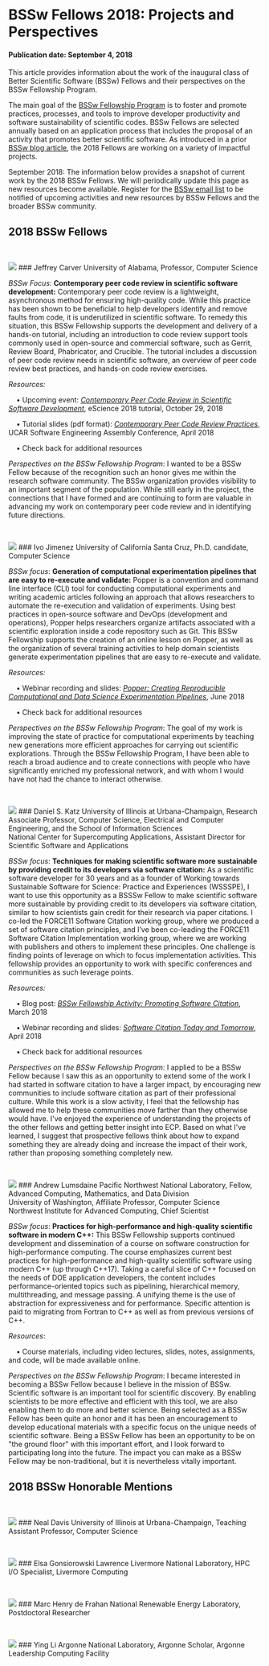 # BSSw Fellows 2018: Projects and Perspectives

#### Publication date: September 4, 2018

This article provides information about the work of the inaugural class of Better Scientific Software (BSSw) Fellows and their perspectives on the BSSw Fellowship Program.  

The main goal of the [BSSw Fellowship Program](https://bssw.io/fellowship) is to foster and promote practices, processes, and tools to improve developer productivity and software sustainability of scientific codes. BSSw Fellows are selected annually based on an application process that includes the proposal of an activity that promotes better scientific software. As introduced in a prior [BSSw blog article](https://bssw.io/blog_posts/introducing-the-2018-bssw-fellows), the 2018 Fellows are working on a variety of impactful projects. 

September 2018: The information below provides a snapshot of current work by the 2018 BSSw Fellows.  We will periodically update this page as new resources become available.  Register for the [BSSw email list](https://bssw.io/pages/receive-our-email-digest) to be notified of upcoming activities and new resources by BSSw Fellows and the broader BSSw community.

## 2018 BSSw Fellows
<p>&nbsp;</p>

<img src='https://github.com/betterscientificsoftware/images/raw/master/Fell_carver.jpg' class='logo' />
### Jeffrey Carver
University of Alabama, Professor, Computer Science

_BSSw Focus_: **Contemporary peer code review in scientific software development:**  Contemporary peer code review is a lightweight, asynchronous method for ensuring high-quality code. While this practice has been shown to be beneficial to help developers identify and remove faults from code, it is underutilized in scientific software. To remedy this situation, this BSSw Fellowship supports the development and delivery of a hands-on tutorial, including an introduction to code review support tools commonly used in open-source and commercial software, such as Gerrit, Review Board, Phabricator, and Crucible.  The tutorial includes a discussion of peer code review needs in scientific software, an overview of peer code review best practices, and hands-on code review exercises.

_Resources:_

&nbsp; &nbsp; &bull; Upcoming event: [*Contemporary Peer Code Review in Scientific Software Development*](https://bssw.io/events/contemporary-peer-code-review-in-scientific-software-development-escience-2018-tutorial), eScience 2018 tutorial, October 29, 2018

&nbsp; &nbsp; &bull;  Tutorial slides (pdf format): [*Contemporary Peer Code Review Practices*](https://se4science.org/tutorials/Peer-Code-Review.pdf), UCAR Software Engineering Assembly Conference, April 2018

&nbsp; &nbsp; &bull;  Check back for additional resources

_Perspectives on the BSSw Fellowship Program_: I wanted to be a BSSw Fellow because of the recognition such an honor gives me within the research software community. The BSSw organization provides visibility to an important segment of the population. While still early in the project, the connections that I have formed and are continuing to form are valuable in advancing my work on contemporary peer code review and in identifying future directions.

<p>&nbsp;</p>
<img src='https://github.com/betterscientificsoftware/images/raw/master/Fell_jiminez.jpg' class='logo' />
### Ivo Jimenez
University of California Santa Cruz, Ph.D. candidate, Computer Science

_BSSw focus_: **Generation of computational experimentation pipelines that are easy to re-execute and validate:** Popper is a convention and command line interface (CLI) tool for conducting computational experiments and writing academic articles following an approach that allows researchers to automate the re-execution and validation of experiments.  Using best practices in open-source software and DevOps (development and operations), Popper helps researchers organize artifacts associated with a scientific exploration inside a code repository such as Git. This BSSw Fellowship supports the creation of an online lesson on Popper, as well as the organization of several training activities to help domain scientists generate experimentation pipelines that are easy to re-execute and validate.

_Resources:_

&nbsp; &nbsp; &bull;  Webinar recording and slides: [*Popper: Creating Reproducible Computational and Data Science Experimentation Pipelines*](https://ideas-productivity.org/events/hpc-best-practices-webinars/#webinar019), June 2018

&nbsp; &nbsp; &bull;  Check back for additional resources

_Perspectives on the BSSw Fellowship Program_: 
The goal of my work is improving the state of practice for computational experiments by teaching new generations more efficient approaches for carrying out scientific explorations.  Through the BSSw Fellowship Program, I have been able to reach a broad audience and to create connections with people who have significantly enriched my professional network, and with whom I would have not had the chance to interact otherwise.  

<p>&nbsp;</p>
<img src='https://github.com/betterscientificsoftware/images/raw/master/Fell_katz.jpg' class='logo' />
### Daniel S. Katz</b>     
University of Illinois at Urbana-Champaign, Research Associate Professor, Computer Science, Electrical and Computer Engineering, and the School of Information Sciences
<br>
National Center for Supercomputing Applications, Assistant Director for Scientific Software and Applications

_BSSw focus_: **Techniques for making scientific software more sustainable by providing credit to its developers via software citation:** As a scientific software developer for 30 years and as a founder of Working towards Sustainable Software for Science: Practice and Experiences (WSSSPE), I want to use this opportunity as a BSSSw Fellow to make scientific software more sustainable by providing credit to its developers via software citation, similar to how scientists gain credit for their research via paper citations. I co-led the FORCE11 Software Citation working group, where we produced a set of software citation principles, and I’ve been co-leading the FORCE11 Software Citation Implementation working group, where we are working with publishers and others to implement these principles. One challenge is finding points of leverage on which to focus implementation activities. This fellowship provides an opportunity to work with specific conferences and communities as such leverage points. 

_Resources:_

&nbsp; &nbsp; &bull;  Blog post: [*BSSw Fellowship Activity: Promoting Software Citation*](https://bssw.io/blog_posts/bssw-fellowship-activity-promoting-software-citation), March 2018

&nbsp; &nbsp; &bull;  Webinar recording and slides: [*Software Citation Today and Tomorrow*](https://ideas-productivity.org/events/hpc-best-practices-webinars/#webinar017), April 2018

&nbsp; &nbsp; &bull;  Check back for additional resources

_Perspectives on the BSSw Fellowship Program_: 
I applied to be a BSSw Fellow because I saw this as an opportunity to extend some of the work I had started in software citation to have a larger impact, by encouraging new communities to include software citation as part of their professional culture. While this work is a slow activity, I feel that the fellowship has allowed me to help these communities move farther than they otherwise would have. I've enjoyed the experience of understanding the projects of the other fellows and getting better insight into ECP. Based on what I've learned, I suggest that prospective fellows think about how to expand something they are already doing and increase the impact of their work, rather than proposing something completely new.

<p>&nbsp;</p>
<img src='https://github.com/betterscientificsoftware/images/raw/master/Fell_lumsdaine.jpg' class='logo' />
### Andrew Lumsdaine
Pacific Northwest National Laboratory, Fellow, Advanced Computing, Mathematics, and Data Division
<br>
University of Washington, Affiliate Professor, Computer Science
<br>
Northwest Institute for Advanced Computing, Chief Scientist

_BSSw focus_: **Practices for high-performance and high-quality scientific software in modern C++:** This BSSw Fellowship supports continued development and dissemination of a course on software construction for high-performance computing.  The course emphasizes current best practices for high-performance and high-quality scientific software using modern C++ (up through C++17).  Taking a careful slice of C++ focused on the needs of DOE application developers, the content includes performance-oriented topics such as pipelining, hierarchical memory, multithreading, and message passing.  A unifying theme is the use of abstraction for expressiveness and for performance.  Specific attention is paid to migrating from Fortran to C++ as well as from previous versions of C++.  

_Resources_: 

&nbsp; &nbsp; &bull; Course materials, including video lectures, slides, notes, assignments, and code, will be made available online.

_Perspectives on the BSSw Fellowship Program_: 
I became interested in becoming a BSSw Fellow because I believe in the mission of BSSw.  Scientific software is an important tool for scientific discovery.  By enabling scientists to be more effective and efficient with this tool, we are also enabling them to do more and better science.  Being selected as a BSSw Fellow has been quite an honor and it has been an encouragement to develop educational materials with a specific focus on the unique needs of scientific software.  Being a BSSw Fellow has been an opportunity to be on "the ground floor" with this important effort, and I look forward to participating long into the future.  The impact you can make as a BSSw Fellow may be non-traditional, but it is nevertheless vitally important.


## 2018 BSSw Honorable Mentions
<p>&nbsp;</p>

<img src='https://github.com/betterscientificsoftware/images/raw/master/HM_davis.jpg' class='logo' />
### Neal Davis 
University of Illinois at Urbana-Champaign, Teaching Assistant Professor, Computer Science
<p>&nbsp;</p>

<img src='https://github.com/betterscientificsoftware/images/raw/master/HM_gonsiorowski.jpg' class='logo' />
### Elsa Gonsiorowski
Lawrence Livermore National Laboratory, HPC I/O Specialist, Livermore Computing
<p>&nbsp;</p>

<img src='https://github.com/betterscientificsoftware/images/raw/master/HM_henrydefrahan.jpg' class='logo' />
### Marc Henry de Frahan
National Renewable Energy Laboratory, Postdoctoral Researcher
<p>&nbsp;</p>

<img src='https://github.com/betterscientificsoftware/images/raw/master/HM_li.jpg' class='logo' />
### Ying Li
Argonne National Laboratory, Argonne Scholar, Argonne Leadership Computing Facility
<p>&nbsp;</p>


<!---
Publish: preview
RSS Update: 2018-09-04
Categories: collaboration
Topics: projects and organizations
Tags: bssw-article
Level: 2
Prerequisites: default
Aggregate: none
--->
